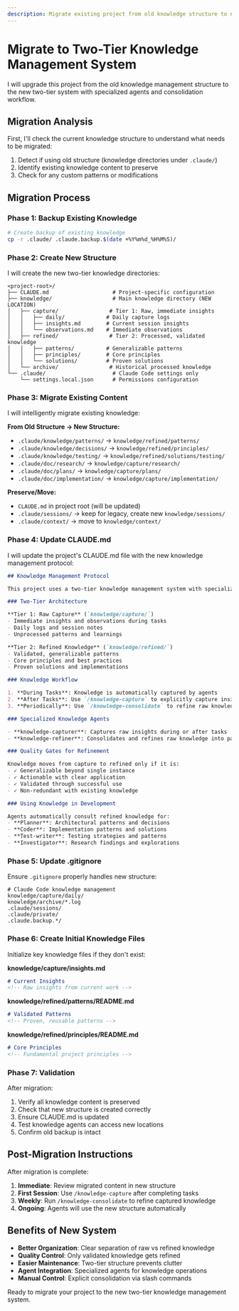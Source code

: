 ```yaml
---
description: Migrate existing project from old knowledge structure to new two-tier knowledge management system
---
```


# Migrate to Two-Tier Knowledge Management System

I will upgrade this project from the old knowledge management structure to the new two-tier system with specialized agents and consolidation workflow.

## Migration Analysis

First, I'll check the current knowledge structure to understand what needs to be migrated:
1. Detect if using old structure (knowledge directories under `.claude/`)
2. Identify existing knowledge content to preserve
3. Check for any custom patterns or modifications

## Migration Process

### Phase 1: Backup Existing Knowledge
```bash
# Create backup of existing knowledge
cp -r .claude/ .claude.backup.$(date +%Y%m%d_%H%M%S)/
```

### Phase 2: Create New Structure

I will create the new two-tier knowledge directories:

```
<project-root>/
├── CLAUDE.md                    # Project-specific configuration
├── knowledge/                   # Main knowledge directory (NEW LOCATION)
│   ├── capture/                # Tier 1: Raw, immediate insights
│   │   ├── daily/             # Daily capture logs
│   │   ├── insights.md        # Current session insights
│   │   └── observations.md    # Immediate observations
│   ├── refined/                # Tier 2: Processed, validated knowledge
│   │   ├── patterns/          # Generalizable patterns
│   │   ├── principles/        # Core principles  
│   │   └── solutions/         # Proven solutions
│   └── archive/                # Historical processed knowledge
└── .claude/                     # Claude Code settings only
    └── settings.local.json      # Permissions configuration
```

### Phase 3: Migrate Existing Content

I will intelligently migrate existing knowledge:

**From Old Structure → New Structure:**
- `.claude/knowledge/patterns/` → `knowledge/refined/patterns/`
- `.claude/knowledge/decisions/` → `knowledge/refined/principles/`
- `.claude/knowledge/testing/` → `knowledge/refined/solutions/testing/`
- `.claude/doc/research/` → `knowledge/capture/research/`
- `.claude/doc/plans/` → `knowledge/capture/plans/`
- `.claude/doc/implementation/` → `knowledge/capture/implementation/`

**Preserve/Move:**
- `CLAUDE.md` in project root (will be updated)
- `.claude/sessions/` → keep for legacy, create new `knowledge/sessions/`
- `.claude/context/` → move to `knowledge/context/`

### Phase 4: Update CLAUDE.md

I will update the project's CLAUDE.md file with the new knowledge management protocol:

```markdown
## Knowledge Management Protocol

This project uses a two-tier knowledge management system with specialized agents.

### Two-Tier Architecture

**Tier 1: Raw Capture** (`knowledge/capture/`)
- Immediate insights and observations during tasks
- Daily logs and session notes
- Unprocessed patterns and learnings

**Tier 2: Refined Knowledge** (`knowledge/refined/`)
- Validated, generalizable patterns
- Core principles and best practices
- Proven solutions and implementations

### Knowledge Workflow

1. **During Tasks**: Knowledge is automatically captured by agents
2. **After Tasks**: Use `/knowledge-capture` to explicitly capture insights
3. **Periodically**: Use `/knowledge-consolidate` to refine raw knowledge

### Specialized Knowledge Agents

- **knowledge-capturer**: Captures raw insights during or after tasks
- **knowledge-refiner**: Consolidates and refines raw knowledge into patterns

### Quality Gates for Refinement

Knowledge moves from capture to refined only if it is:
- ✓ Generalizable beyond single instance
- ✓ Actionable with clear application
- ✓ Validated through successful use
- ✓ Non-redundant with existing knowledge

### Using Knowledge in Development

Agents automatically consult refined knowledge for:
- **Planner**: Architectural patterns and decisions
- **Coder**: Implementation patterns and solutions
- **Test-writer**: Testing strategies and patterns
- **Investigator**: Research findings and explorations
```

### Phase 5: Update .gitignore

Ensure `.gitignore` properly handles new structure:

```gitignore
# Claude Code knowledge management
knowledge/capture/daily/
knowledge/archive/*.log
.claude/sessions/
.claude/private/
.claude.backup.*/
```

### Phase 6: Create Initial Knowledge Files

Initialize key knowledge files if they don't exist:

**knowledge/capture/insights.md**
```markdown
# Current Insights
<!-- Raw insights from current work -->
```

**knowledge/refined/patterns/README.md**
```markdown
# Validated Patterns
<!-- Proven, reusable patterns -->
```

**knowledge/refined/principles/README.md**
```markdown
# Core Principles
<!-- Fundamental project principles -->
```

### Phase 7: Validation

After migration:
1. Verify all knowledge content is preserved
2. Check that new structure is created correctly
3. Ensure CLAUDE.md is updated
4. Test knowledge agents can access new locations
5. Confirm old backup is intact

## Post-Migration Instructions

After migration is complete:

1. **Immediate**: Review migrated content in new structure
2. **First Session**: Use `/knowledge-capture` after completing tasks
3. **Weekly**: Run `/knowledge-consolidate` to refine captured knowledge
4. **Ongoing**: Agents will use the new structure automatically

## Benefits of New System

- **Better Organization**: Clear separation of raw vs refined knowledge
- **Quality Control**: Only validated knowledge gets refined
- **Easier Maintenance**: Two-tier structure prevents clutter
- **Agent Integration**: Specialized agents for knowledge operations
- **Manual Control**: Explicit consolidation via slash commands

Ready to migrate your project to the new two-tier knowledge management system.